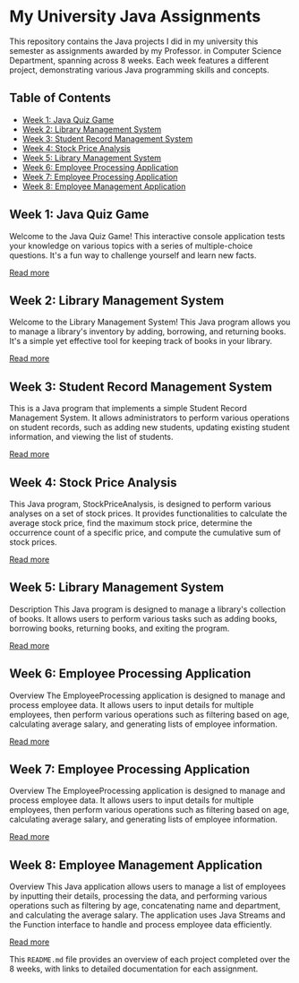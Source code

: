 
# My University Java Assignments

This repository contains the Java projects I did in my university this semester as assignments awarded by my Professor. in Computer Science Department, spanning across 8 weeks. Each week features a different project, demonstrating various Java programming skills and concepts.

## Table of Contents
- [Week 1: Java Quiz Game](#week-1-java-quiz-game)
- [Week 2: Library Management System](#week-2-library-management-system)
- [Week 3: Student Record Management System](#week-3-student-record-management-system)
- [Week 4: Stock Price Analysis](#week-4-stock-price-analysis)
- [Week 5: Library Management System](#week-5-library-management-system)
- [Week 6: Employee Processing Application](#week-6-employee-processing-application)
- [Week 7: Employee Processing Application](#week-7-employee-processing-application)
- [Week 8: Employee Management Application](#week-8-employee-management-application)

## Week 1: Java Quiz Game
Welcome to the Java Quiz Game! This interactive console application tests your knowledge on various topics with a series of multiple-choice questions. It's a fun way to challenge yourself and learn new facts.

[Read more](https://github.com/Dev0psKing/My_University_Java_Assignment/blob/master/src/WEEK_1_ASSIGNMENTS/README.md)

## Week 2: Library Management System
Welcome to the Library Management System! This Java program allows you to manage a library's inventory by adding, borrowing, and returning books. It's a simple yet effective tool for keeping track of books in your library.

[Read more](https://github.com/Dev0psKing/My_University_Java_Assignment/blob/master/src/WEEK_2_ASSIGNMENTS/readme.md)

## Week 3: Student Record Management System
This is a Java program that implements a simple Student Record Management System. It allows administrators to perform various operations on student records, such as adding new students, updating existing student information, and viewing the list of students.

[Read more](https://github.com/Dev0psKing/My_University_Java_Assignment/blob/master/src/WEEK_3_ASSIGNMENT/readme.md)

## Week 4: Stock Price Analysis
This Java program, StockPriceAnalysis, is designed to perform various analyses on a set of stock prices. It provides functionalities to calculate the average stock price, find the maximum stock price, determine the occurrence count of a specific price, and compute the cumulative sum of stock prices.

[Read more](https://github.com/Dev0psKing/My_University_Java_Assignment/blob/master/src/WEEK_4_ASSIGNMENT/readme.md)

## Week 5: Library Management System
Description
This Java program is designed to manage a library's collection of books. It allows users to perform various tasks such as adding books, borrowing books, returning books, and exiting the program.

[Read more](https://github.com/Dev0psKing/My_University_Java_Assignment/blob/master/src/WEEK_5_ASSIGNMENTS/Task.readme.md)

## Week 6: Employee Processing Application
Overview
The EmployeeProcessing application is designed to manage and process employee data. It allows users to input details for multiple employees, then perform various operations such as filtering based on age, calculating average salary, and generating lists of employee information.

[Read more](https://github.com/Dev0psKing/My_University_Java_Assignment/blob/master/src/WEEK_6_ASSIGNMENTS/Documentation.md)

## Week 7: Employee Processing Application
Overview
The EmployeeProcessing application is designed to manage and process employee data. It allows users to input details for multiple employees, then perform various operations such as filtering based on age, calculating average salary, and generating lists of employee information.

[Read more](https://github.com/Dev0psKing/My_University_Java_Assignment/blob/master/src/WEEK_7-ASSIGNMENTS/Documentation.md)

## Week 8: Employee Management Application
Overview
This Java application allows users to manage a list of employees by inputting their details, processing the data, and performing various operations such as filtering by age, concatenating name and department, and calculating the average salary. The application uses Java Streams and the Function interface to handle and process employee data efficiently.

[Read more](https://github.com/Dev0psKing/My_University_Java_Assignment/blob/master/src/WEEK_8_ASSIGNMENTS/Documentation.md)


This `README.md` file provides an overview of each project completed over the 8 weeks, with links to detailed documentation for each assignment.